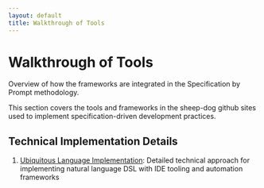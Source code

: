 ```yaml
---
layout: default
title: Walkthrough of Tools
---
```


# Walkthrough of Tools

Overview of how the frameworks are integrated in the Specification by Prompt methodology.

This section covers the tools and frameworks in the sheep-dog github sites used to implement specification-driven development practices.

## Technical Implementation Details

1. [Ubiquitous Language Implementation][1]: Detailed technical approach for implementing natural language DSL with IDE tooling and automation frameworks

[1]: ubiquitous-language-implementation